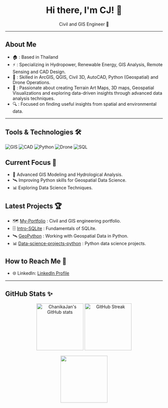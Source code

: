 
<h1 align="center">Hi there, I'm CJ! 👋</h1>

<p align="center">
   Civil and GIS Engineer 👷
</p>

---

##  About Me 
- 🏠 : Based in Thailand
- ⚡ : Specializing in Hydropower, Renewable Energy, GIS Analysis, Remote Sensing and CAD Design.
- 🔨 : Skilled in ArcGIS, QGIS, Civil 3D, AutoCAD, Python (Geospatial) and Drone Operations.
- 🎨 : Passionate about creating Terrain Art Maps, 3D maps, Geospatial Visualizations and exploring data-driven insights through advanced data analysis techniques.
- 🔍 : Focused on finding useful insights from spatial and environmental data.

---
## Tools & Technologies 🛠️ 
![GIS](https://img.shields.io/badge/GIS-ArcGIS%20%7C%20QGIS-blue?style=flat&logo=google-earth)
![CAD](https://img.shields.io/badge/CAD-AutoCAD%20%7C%20Civil%203D-red?style=flat&logo=autodesk)
![Python](https://img.shields.io/badge/Python-Geospatial%20Analysis-yellow?style=flat&logo=python)
![Drone](https://img.shields.io/badge/Drone-Photogrammetry-green?style=flat&logo=dji)
![SQL](https://img.shields.io/badge/SQL-Data%20Analysis-lightgrey?style=flat&logo=postgresql)

##  Current Focus 🚀 
- 🌊 Advanced GIS Modeling and Hydrological Analysis.
- 🛰️ Improving Python skills for Geospatial Data Science.
- 📊 Exploring Data Science Techniques. 

## Latest Projects 🏆
- 🗺️ [My-Portfolio](https://github.com/ChanikaJan/CJ_Civil-Gis-Portfolio) : Civil and GIS engineering portfolio.
- 🗄️ [Intro-SQLite](https://github.com/ChanikaJan/Intro-SQLite) : Fundamentals of SQLite. 
- 🛰️ [GeoPython](https://github.com/ChanikaJan/GeoPython) : Working with Geospatial Data in Python.
- 📊 [Data-science-projects-python](https://github.com/ChanikaJan/data-science-projects-python) : Python data science projects.

## How to Reach Me 📨
- 🌐 LinkedIn: [LinkedIn Profile](https://linkedin.com/in/chanika-janlueng)


---
## GitHub Stats ✨ 

<p align="center">
  <img src="https://github-readme-stats.vercel.app/api?username=ChanikaJan&show_icons=true&theme=radical" alt="ChanikaJan's GitHub stats" height="150" />
  <img src="https://github-readme-streak-stats.herokuapp.com/?user=ChanikaJan&theme=radical" alt="GitHub Streak" height="150"/>
</p>

<p align="center">
  <img src="https://github-readme-stats.vercel.app/api/top-langs/?username=ChanikaJan&layout=compact&theme=radical" height="150"/>
</p>
